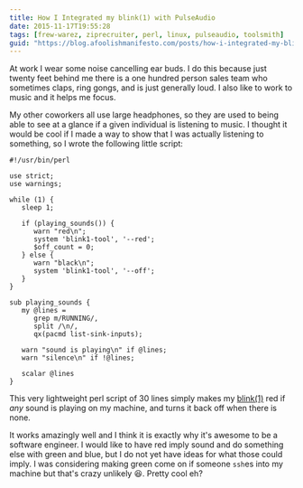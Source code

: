 ```yaml
---
title: How I Integrated my blink(1) with PulseAudio
date: 2015-11-17T19:55:28
tags: [frew-warez, ziprecruiter, perl, linux, pulseaudio, toolsmith]
guid: "https://blog.afoolishmanifesto.com/posts/how-i-integrated-my-blink-1--with-pulseaudio"
---
```

At work I wear some noise cancelling ear buds.  I do this because just twenty
feet behind me there is a one hundred person sales team who sometimes claps,
ring gongs, and is just generally loud.  I also like to work to music and it
helps me focus.

My other coworkers all use large headphones, so they are used to being able to
see at a glance if a given individual is listening to music.  I thought it would
be cool if I made a way to show that I was actually listening to something,
so I wrote the following little script:

```
#!/usr/bin/perl

use strict;
use warnings;

while (1) {
   sleep 1;

   if (playing_sounds()) {
      warn "red\n";
      system 'blink1-tool', '--red';
      $off_count = 0;
   } else {
      warn "black\n";
      system 'blink1-tool', '--off';
   }
}

sub playing_sounds {
   my @lines =
      grep m/RUNNING/,
      split /\n/,
      qx(pacmd list-sink-inputs);

   warn "sound is playing\n" if @lines;
   warn "silence\n" if !@lines;

   scalar @lines
}
```

This very lightweight perl script of 30 lines simply makes my
[blink(1)](http://blink1.thingm.com/) red if *any* sound is playing on my
machine, and turns it back off when there is none.

It works amazingly well and I think it is exactly why it's awesome to be a
software engineer.  I would like to have red imply sound and do something else
with green and blue, but I do not yet have ideas for what those could imply.  I
was considering making green come on if someone `ssh`es into my machine but
that's crazy unlikely 😆.  Pretty cool eh?
